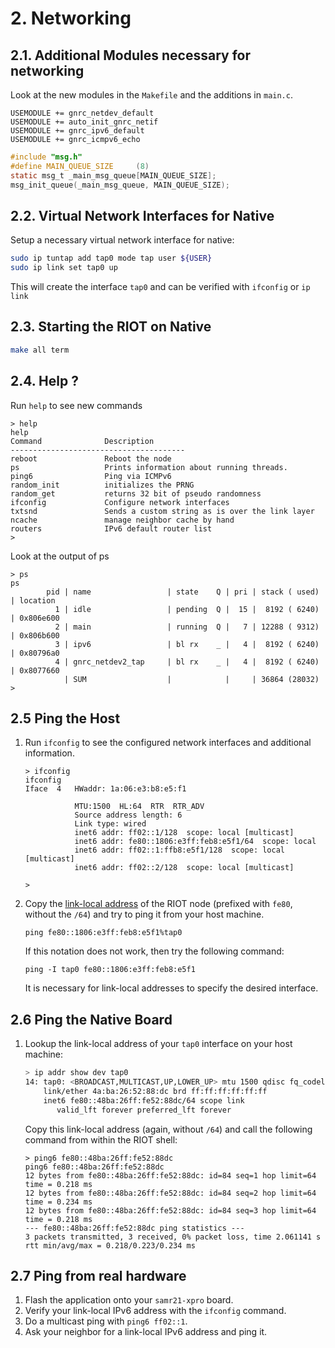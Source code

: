# 2. Networking

## 2.1. Additional Modules necessary for networking
Look at the new modules in the `Makefile` and the additions in `main.c`.
```
USEMODULE += gnrc_netdev_default
USEMODULE += auto_init_gnrc_netif
USEMODULE += gnrc_ipv6_default
USEMODULE += gnrc_icmpv6_echo
```
```c
#include "msg.h"
#define MAIN_QUEUE_SIZE     (8)
static msg_t _main_msg_queue[MAIN_QUEUE_SIZE];
msg_init_queue(_main_msg_queue, MAIN_QUEUE_SIZE);
```

## 2.2. Virtual Network Interfaces for Native
Setup a necessary virtual network interface for native:
```sh
sudo ip tuntap add tap0 mode tap user ${USER}
sudo ip link set tap0 up
```
This will create the interface `tap0` and can be verified with `ifconfig` or `ip link`

## 2.3. Starting the RIOT on Native
```sh
make all term
```

## 2.4. Help ?
Run `help` to see new commands
```
> help
help
Command              Description
---------------------------------------
reboot               Reboot the node
ps                   Prints information about running threads.
ping6                Ping via ICMPv6
random_init          initializes the PRNG
random_get           returns 32 bit of pseudo randomness
ifconfig             Configure network interfaces
txtsnd               Sends a custom string as is over the link layer
ncache               manage neighbor cache by hand
routers              IPv6 default router list
>
```

Look at the output of ps
```
> ps
ps
        pid | name                 | state    Q | pri | stack ( used) | location
          1 | idle                 | pending  Q |  15 |  8192 ( 6240) | 0x806e600
          2 | main                 | running  Q |   7 | 12288 ( 9312) | 0x806b600
          3 | ipv6                 | bl rx    _ |   4 |  8192 ( 6240) | 0x80796a0
          4 | gnrc_netdev2_tap     | bl rx    _ |   4 |  8192 ( 6240) | 0x8077660
            | SUM                  |            |     | 36864 (28032)
>
```

## 2.5 Ping the Host
1.  Run `ifconfig` to see the configured network interfaces and additional information.
    ```
    > ifconfig
    ifconfig
    Iface  4   HWaddr: 1a:06:e3:b8:e5:f1

               MTU:1500  HL:64  RTR  RTR_ADV
               Source address length: 6
               Link type: wired
               inet6 addr: ff02::1/128  scope: local [multicast]
               inet6 addr: fe80::1806:e3ff:feb8:e5f1/64  scope: local
               inet6 addr: ff02::1:ffb8:e5f1/128  scope: local [multicast]
               inet6 addr: ff02::2/128  scope: local [multicast]

    >
    ```

2.  Copy the [link-local address](https://en.wikipedia.org/wiki/Link-local_address#IPv6) of the
    RIOT node (prefixed with `fe80`, without the `/64`) and try to ping it from your host machine.
    ```
    ping fe80::1806:e3ff:feb8:e5f1%tap0
    ```
    If this notation does not work, then try the following command:
    ```
    ping -I tap0 fe80::1806:e3ff:feb8:e5f1
    ```
    It is necessary for link-local addresses to specify the desired interface.

## 2.6 Ping the Native Board
1.  Lookup the link-local address of your `tap0` interface on your host machine:

    ```sh
    > ip addr show dev tap0
    14: tap0: <BROADCAST,MULTICAST,UP,LOWER_UP> mtu 1500 qdisc fq_codel state UP group default qlen 500
        link/ether 4a:ba:26:52:88:dc brd ff:ff:ff:ff:ff:ff
        inet6 fe80::48ba:26ff:fe52:88dc/64 scope link
           valid_lft forever preferred_lft forever
    ```

    Copy this link-local address (again, without `/64`) and call the following command from within
    the RIOT shell:

    ```
    > ping6 fe80::48ba:26ff:fe52:88dc
    ping6 fe80::48ba:26ff:fe52:88dc
    12 bytes from fe80::48ba:26ff:fe52:88dc: id=84 seq=1 hop limit=64 time = 0.218 ms
    12 bytes from fe80::48ba:26ff:fe52:88dc: id=84 seq=2 hop limit=64 time = 0.234 ms
    12 bytes from fe80::48ba:26ff:fe52:88dc: id=84 seq=3 hop limit=64 time = 0.218 ms
    --- fe80::48ba:26ff:fe52:88dc ping statistics ---
    3 packets transmitted, 3 received, 0% packet loss, time 2.061141 s
    rtt min/avg/max = 0.218/0.223/0.234 ms
    ```

## 2.7 Ping from real hardware
1.  Flash the application onto your `samr21-xpro` board.
2.  Verify your link-local IPv6 address with the `ifconfig` command.
3.  Do a multicast ping with `ping6 ff02::1`.
4.  Ask your neighbor for a link-local IPv6 address and ping it.
